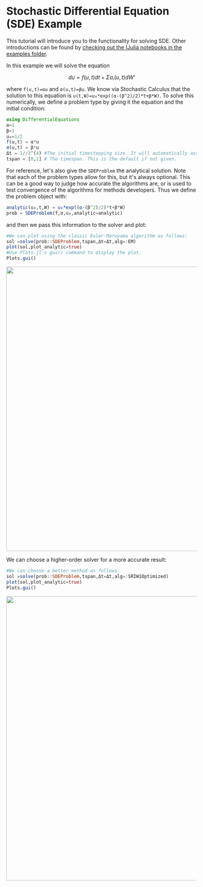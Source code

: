 # Stochastic Differential Equation (SDE) Example

This tutorial will introduce you to the functionality for solving SDE. Other
introductions can be found by [checking out the IJulia notebooks in the examples
folder](https://github.com/ChrisRackauckas/DifferentialEquations.jl/tree/master/examples).

In this example we will solve the equation

```math
du = f(u,t)dt + Σσᵢ(u,t)dWⁱ
```

where ``f(u,t)=αu`` and ``σ(u,t)=βu``. We know via Stochastic Calculus that the
solution to this equation is ``u(t,W)=u₀*exp((α-(β^2)/2)*t+β*W)``. To solve this
numerically, we define a problem type by giving it the equation and the initial
condition:

```julia
using DifferentialEquations
α=1
β=1
u₀=1/2
f(u,t) = α*u
σ(u,t) = β*u
Δt = 1//2^(4) #The initial timestepping size. It will automatically assigned if not given.
tspan = [0,1] # The timespan. This is the default if not given.
```

For reference, let's also give the `SDEProblem` the analytical solution. Note that
each of the problem types allow for this, but it's always optional. This can be
a good way to judge how accurate the algorithms are, or is used to test convergence
of the algorithms for methods developers. Thus we define the problem object with:

```julia
analytic(u₀,t,W) = u₀*exp((α-(β^2)/2)*t+β*W)
prob = SDEProblem(f,σ,u₀,analytic=analytic)
```

and then we pass this information to the solver and plot:

```julia
#We can plot using the classic Euler-Maruyama algorithm as follows:
sol =solve(prob::SDEProblem,tspan,Δt=Δt,alg=:EM)
plot(sol,plot_analytic=true)
#Use Plots.jl's gui() command to display the plot.
Plots.gui()
```

<img src="https://raw.githubusercontent.com/ChrisRackauckas/DifferentialEquations.jl/master/examples/plots/introSDEplot.png" width="750" align="middle"  />

We can choose a higher-order solver for a more accurate result:

```julia
#We can choose a better method as follows:
sol =solve(prob::SDEProblem,tspan,Δt=Δt,alg=:SRIW1Optimized)
plot(sol,plot_analytic=true)
Plots.gui()
```

<img src="https://raw.githubusercontent.com/ChrisRackauckas/DifferentialEquations.jl/master/examples/plots/introSDEplotSRI.png" width="750" align="middle"  />
